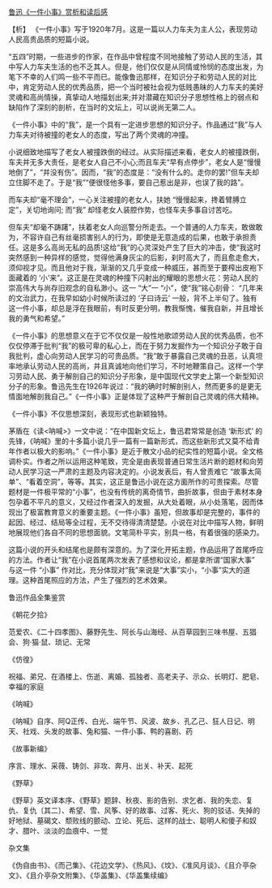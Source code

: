 [鲁迅《一件小事》赏析和读后感](https://www.vrrw.net/wx/9226.html)

【析】 《一件小事》写于1920年7月。这是一篇以人力车夫为主人公，表现劳动人民高贵品质的短篇小说。

“五四”时期，一些进步的作家，在作品中曾程度不同地接触了劳动人民的生活，其中写人力车夫生活的也不乏其人。但是，他们仅仅是从同情或怜悯的态度出发，为笔下不幸的人们鸣一些不平而已。能像鲁迅那样，在知识分子和劳动人民的对比中，肯定劳动人民的优秀品质，把一个当时被社会视为低贱愚昧的人力车夫的美好灵魂和高尚情操，真挚动人地描划出来;并对潜藏在知识分子思想性格上的弱点和缺陷作了深刻的剖析，在当时的文坛上，可以说尚无第二人。

《一件小事》中的“我”，是一个具有一定进步思想的知识分子。作品通过“我”与人力车夫对待被撞的老女人的态度，写出了两个灵魂的冲撞。

小说细致地描写了老女人被撞跌倒的经过。从实际描述来看，老女人的被撞跌倒，车夫并无多大责任，是老女人自己不小心;而且车夫“早有点停步”，老女人是“慢慢地倒了”，“并没有伤”。因而，“我”的态度是：“没有什么的。走你的罢!”但车夫却立住脚不走了。于是“我”“便很怪他多事，要自己惹出是非，也误了我的路”。

而车夫却“毫不理会”，一心关注被撞的老女人，扶她 “慢慢起来，搀着臂膊立定”，关切地询问; 而“我” 却怪老女人装腔作势，也怪车夫多事自讨苦吃。



但车夫“却毫不踌躇”，扶着老女人向巡警分所走去。一个普通的人力车夫，敢做敢为，不容许自己有丝毫损害别人的行为，即使是无意造成的后果，也敢于承担责任。这是多么高尚无私的品质!这给“我”的心灵深处产生了巨大的冲击，使“我这时突然感到一种异样的感觉，觉得他满身灰尘的后影，刹时高大了，而且愈走愈大，须仰视才见。而且他对于我，渐渐的又几乎变成一种威压，甚而至于要榨出皮袍下面藏着的 ‘小’来”。这正是在灵魂的种撞下闪射出的耀眼的思想火花：劳动人民的崇高伟大与尚存旧观念的自私渺小。这一 “大”一 “小”，使“我”铭心刻骨： “几年来的文治武力，在我早如幼小时候所读过的 ‘子曰诗云’ 一般，背不上半句了。独有这一件小事，却总是浮在我眼前，有时反更分明，教我惭愧，催我自新，并且增长我的勇气和希望。”

《一件小事》的思想意义在于它不仅仅是一般性地歌颂劳动人民的优秀品质，也不仅仅停滞于批判“我”的极可卑的私心上，而在于努力发掘作为一个知识分子敢于自我批判，虚心向劳动人民学习的可贵品质。“我”敢于暴露自己灵魂的丑恶，认真坦率地承认劳动人民的高尚，并且真诚地向他们学习，不时地鞭策自己。这样一个学习劳动人民、勇于解剖自己的知识分子形象，是中国现代文学史上第一个新型知识分子的形象。鲁迅先生在1926年说过：“我的确时时解剖别人，然而更多的是更无情面地解剖我自己。”《一件小事》正是体现了这种严于解剖自己灵魂的伟大精神。

《一件小事》不仅思想深刻，表现形式也新颖独特。

茅盾在《读<呐喊>》一文中说：“在中国新文坛上，鲁迅君常常是创造 ‘新形式’ 的先锋，《呐喊》里的十多篇小说几乎一篇有一篇新形式，而这些新形式又莫不给青年作者以极大的影响。”《一件小事》是近于散文小品的纪实性的短篇小说。全文格调朴实。作者之所以运用这种笔致，完全是由表现普通日常生活片断的题材和向劳动人民学习这一严肃的主题及内容决定的。小说发表后，有人曾责难它 “故事太简单”、“看着空洞”，等等。其实，这正是鲁迅小说在这方面所作的可贵探索。尽管题材是一件极平常的“小事”，也没有传统的离奇情节，曲折故事，但由于素材本身包孕着不平凡的意义，又经过作者深入的发掘，从大处着眼，从小处落笔，因而体现出了极富教育意义的重要主题。《一件小事》虽短，但故事却是完整的，事件的起因、经过、结局等全过程，无不交待得清清楚楚。小说在对比中描写人物，鲜明地展现他们各自不同的思想面貌。文笔简朴平实，别具一格，有着很强的感染力。

这篇小说的开头和结尾也是颇有深意的。为了深化开拓主题，作品运用了首尾呼应的方法。作者让“我”在小说首尾两次发表了感想和议论，都是拿所谓“国家大事” 与这一件 “小事” 作对比，充分体现对“我”来说是“大事”实小，“小事”实大的道理。这种首尾照应的方法，产生了强烈的艺术效果。

鲁迅作品全集鉴赏

《朝花夕拾》

范爱农、《二十四孝图》、藤野先生、阿长与山海经、从百草园到三味书屋、五猖会、狗·猫·鼠、琐记、无常

《仿徨》

祝福、弟兄、在酒楼上、伤逝、离婚、孤独者、高老夫子、示众、长明灯、肥皂、幸福的家庭

《呐喊》

《呐喊》自序、阿Q正传、白光、端午节、风波、故乡、孔乙己、狂人日记、明天、社戏、头发的故事、兔和猫、一件小事、鸭的喜剧、药

《故事新编》

序言、理水、采薇、铸剑、非攻、奔月、出关、补天、起死

《野草》

《野草》英文译本序、《野草》题辞、秋夜、影的告别、求乞者、我的失恋、复仇、复仇〔其二〕、希望、雪、风筝、好的故事、过客、死火、狗的驳诘、失掉的好地狱、墓碣文、颓败线的颤动、立论、死后、这样的战士、聪明人和傻子和奴才、腊叶、淡淡的血痕中、一觉

杂文集

《伪自由书》、《而己集》、《花边文学》、《热风》、《坟》、《准风月谈》、《且介亭杂文》、《且介亭杂文附集》、《华盖集》、《华盖集续编》

